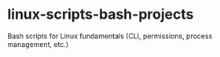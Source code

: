 # linux-scripts-bash-projects
Bash scripts for Linux fundamentals (CLI, permissions, process management, etc.)
